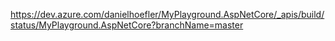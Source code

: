 https://dev.azure.com/danielhoefler/MyPlayground.AspNetCore/_apis/build/status/MyPlayground.AspNetCore?branchName=master